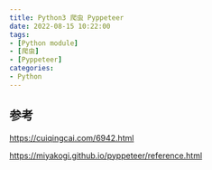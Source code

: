 ```yaml
---
title: Python3 爬虫 Pyppeteer
date: 2022-08-15 10:22:00
tags:
- [Python module]
- [爬虫]
- [Pyppeteer]
categories:
- Python
---
```


## 参考

https://cuiqingcai.com/6942.html

https://miyakogi.github.io/pyppeteer/reference.html